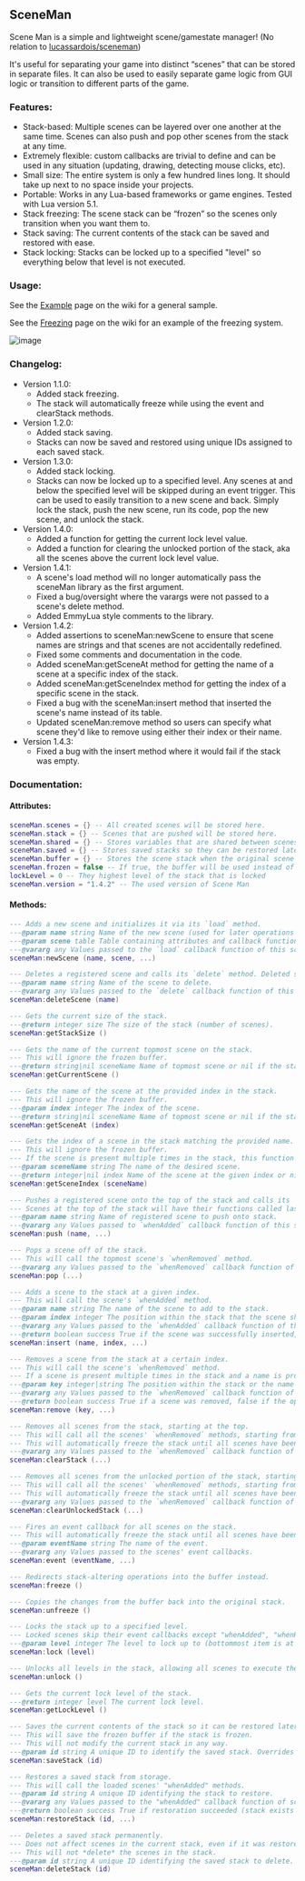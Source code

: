 ## SceneMan

Scene Man is a simple and lightweight scene/gamestate manager! (No relation to [lucassardois/sceneman](https://github.com/lucassardois/sceneman))

It's useful for separating your game into distinct “scenes” that can be stored in separate files. It can also be used to easily separate game logic from GUI logic or transition to different parts of the game.

### Features:

*   Stack-based: Multiple scenes can be layered over one another at the same time. Scenes can also push and pop other scenes from the stack at any time.
*   Extremely flexible: custom callbacks are trivial to define and can be used in any situation (updating, drawing, detecting mouse clicks, etc).
*   Small size: The entire system is only a few hundred lines long. It should take up next to no space inside your projects.
*   Portable: Works in any Lua-based frameworks or game engines. Tested with Lua version 5.1.
*   Stack freezing: The scene stack can be “frozen” so the scenes only transition when you want them to.
*   Stack saving: The current contents of the stack can be saved and restored with ease.
*   Stack locking: Stacks can be locked up to a specified "level" so everything below that level is not executed.

### Usage:

See the [Example](https://github.com/KINGTUT10101/SceneMan/wiki/Example) page on the wiki for a general sample.

See the [Freezing](https://github.com/KINGTUT10101/SceneMan/wiki/Freezing) page on the wiki for an example of the freezing system.

![image](https://github.com/KINGTUT10101/SceneMan/assets/45105509/4df08b3f-3235-4a5d-91ca-5073b5924a50)

### Changelog:

*   Version 1.1.0:
    *   Added stack freezing.
    *   The stack will automatically freeze while using the event and clearStack methods.
*   Version 1.2.0:
    *   Added stack saving.
    *   Stacks can now be saved and restored using unique IDs assigned to each saved stack.
*   Version 1.3.0:
    *   Added stack locking.
    *   Stacks can now be locked up to a specified level. Any scenes at and below the specified level will be skipped during an event trigger. This can be used to easily transition to a new scene and back. Simply lock the stack, push the new scene, run its code, pop the new scene, and unlock the stack.
*   Version 1.4.0:
    *   Added a function for getting the current lock level value.
    *   Added a function for clearing the unlocked portion of the stack, aka all the scenes above the current lock level value.
*   Version 1.4.1:
    *   A scene's load method will no longer automatically pass the sceneMan library as the first argument.
    *   Fixed a bug/oversight where the varargs were not passed to a scene's delete method.
    *   Added EmmyLua style comments to the library.
*   Version 1.4.2:
    *   Added assertions to sceneMan:newScene to ensure that scene names are strings and that scenes are not accidentally redefined.
    *   Fixed some comments and documentation in the code.
    *   Added sceneMan:getSceneAt method for getting the name of a scene at a specific index of the stack.
    *   Added sceneMan:getSceneIndex method for getting the index of a specific scene in the stack.
    *   Fixed a bug with the sceneMan:insert method that inserted the scene's name instead of its table.
    *   Updated sceneMan:remove method so users can specify what scene they'd like to remove using either their index or their name.
*   Version 1.4.3:
    *   Fixed a bug with the insert method where it would fail if the stack was empty.

### Documentation:

#### Attributes:

```lua
sceneMan.scenes = {} -- All created scenes will be stored here.
sceneMan.stack = {} -- Scenes that are pushed will be stored here.
sceneMan.shared = {} -- Stores variables that are shared between scenes
sceneMan.saved = {} -- Stores saved stacks so they can be restored later
sceneMan.buffer = {} -- Stores the scene stack when the original scene stack is disabled
sceneMan.frozen = false -- If true, the buffer will be used instead of the original stack
lockLevel = 0 -- They highest level of the stack that is locked
sceneMan.version = "1.4.2" -- The used version of Scene Man
```

#### Methods:

```lua
--- Adds a new scene and initializes it via its `load` method.
---@param name string Name of the new scene (used for later operations like push/remove).
---@param scene table Table containing attributes and callback functions of the scene.
---@vararg any Values passed to the `load` callback function of this scene.
sceneMan:newScene (name, scene, ...)

--- Deletes a registered scene and calls its `delete` method. Deleted scenes cannot be pushed or inserted again.
---@param name string Name of the scene to delete.
---@vararg any Values passed to the `delete` callback function of this scene.
sceneMan:deleteScene (name)

--- Gets the current size of the stack.
---@return integer size The size of the stack (number of scenes).
sceneMan:getStackSize ()

--- Gets the name of the current topmost scene on the stack.
--- This will ignore the frozen buffer.
---@return string|nil sceneName Name of topmost scene or nil if the stack is empty.
sceneMan:getCurrentScene ()

--- Gets the name of the scene at the provided index in the stack.
--- This will ignore the frozen buffer.
---@param index integer The index of the scene.
---@return string|nil sceneName Name of topmost scene or nil if the stack is empty.
sceneMan:getSceneAt (index)

--- Gets the index of a scene in the stack matching the provided name.
--- This will ignore the frozen buffer.
--- If the scene is present multiple times in the stack, this function will only return the index of the first scene found, starting from the top of the stack.
---@param sceneName string The name of the desired scene.
---@return integer|nil index Name of the scene at the given index or nil if the stack is empty.
sceneMan:getSceneIndex (sceneName)

--- Pushes a registered scene onto the top of the stack and calls its `whenAdded` method.
--- Scenes at the top of the stack will have their functions called last
---@param name string Name of registered scene to push onto stack.
---@vararg any Values passed to `whenAdded` callback function of this scene.
sceneMan:push (name, ...)

--- Pops a scene off of the stack.
--- This will call the topmost scene's `whenRemoved` method.
---@vararg any Values passed to the `whenRemoved` callback function of this scene.
sceneMan:pop (...)

--- Adds a scene to the stack at a given index.
--- This will call the scene's `whenAdded` method.
---@param name string The name of the scene to add to the stack.
---@param index integer The position within the stack that the scene should be inserted at.
---@vararg any Values passed to the `whenAdded` callback function of this scene.
---@return boolean success True if the scene was successfully inserted, false otherwise.
sceneMan:insert (name, index, ...)

--- Removes a scene from the stack at a certain index.
--- This will call the scene's `whenRemoved` method.
--- If a scene is present multiple times in the stack and a name is provided for the key, the first scene found starting at the top of the stack will be removed.
---@param key integer|string The position within the stack or the name of a scene that should be removed from the stack.
---@vararg any Values passed to the `whenRemoved` callback function of this scene.
---@return boolean success True if a scene was removed, false if the operation failed or if the scene with the provided name was not found.
sceneMan:remove (key, ...)

--- Removes all scenes from the stack, starting at the top.
--- This will call all the scenes' `whenRemoved` methods, starting from the topmost scene.
--- This will automatically freeze the stack until all scenes have been iterated over.
---@vararg any Values passed to the `whenRemoved` callback function of this scene.
sceneMan:clearStack (...)

--- Removes all scenes from the unlocked portion of the stack, starting at the top.
--- This will call all the scenes' `whenRemoved` methods, starting from the topmost scene.
--- This will automatically freeze the stack until all scenes have been iterated over.
---@vararg any Values passed to the `whenRemoved` callback function of this scene.
sceneMan:clearUnlockedStack (...)

--- Fires an event callback for all scenes on the stack.
--- This will automatically freeze the stack until all scenes have been iterated over.
---@param eventName string The name of the event.
---@vararg any Values passed to the scenes' event callbacks.
sceneMan:event (eventName, ...)

--- Redirects stack-altering operations into the buffer instead.
sceneMan:freeze ()

--- Copies the changes from the buffer back into the original stack.
sceneMan:unfreeze ()

--- Locks the stack up to a specified level.
--- Locked scenes skip their event callbacks except "whenAdded", "whenRemoved", or "deleted".
---@param level integer The level to lock up to (bottommost item is at level 1).
sceneMan:lock (level)

--- Unlocks all levels in the stack, allowing all scenes to execute their event callbacks again.
sceneMan:unlock ()

--- Gets the current lock level of the stack.
---@return integer level The current lock level.
sceneMan:getLockLevel ()

--- Saves the current contents of the stack so it can be restored later.
--- This will save the frozen buffer if the stack is frozen.
--- This will not modify the current stack in any way.
---@param id string A unique ID to identify the saved stack. Overrides any existing entry at this ID.
sceneMan:saveStack (id)

--- Restores a saved stack from storage.
--- This will call the loaded scenes' "whenAdded" methods.
---@param id string A unique ID identifying the stack to restore.
---@vararg any Values passed to the "whenAdded" callback function of scenes.
---@return boolean success True if restoration succeeded (stack exists and current stack is empty), false otherwise.
sceneMan:restoreStack (id, ...)

--- Deletes a saved stack permanently.
--- Does not affect scenes in the current stack, even if it was restored using the to-be-deleted stack.
--- This will not *delete* the scenes in the stack.
---@param id string A unique ID identifying the saved stack to delete.
sceneMan:deleteStack (id)
```
